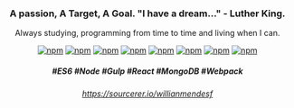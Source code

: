 <div align="center">
  
### A passion, A Target, A Goal. "I have a dream..." - Luther King.
Always studying, programming from time to time and living when I can.

[![npm](https://img.shields.io/badge/-ES6-yellow)](#)<space><space>
[![npm](https://img.shields.io/badge/-sass-ff69b4)](#)<space><space>
[![npm](https://img.shields.io/badge/-node-yellowgreen)](#)<space><space>
[![npm](https://img.shields.io/badge/-npm-green)](#)<space><space>
[![npm](https://img.shields.io/badge/-Gulp-red)](#)<space><space>
[![npm](https://img.shields.io/badge/-React-blue)](#)<space><space>
[![npm](https://img.shields.io/badge/-mondodb-success)](#)<space><space>
[![npm](https://img.shields.io/badge/-webpack-blue)](#)<space><space>

##### #ES6 #Node #Gulp #React #MongoDB #Webpack
###### https://sourcerer.io/willianmendesf

</div>
<!--
**willianmendesf/willianmendesf** is a ✨ _special_ ✨ repository because its `README.md` (this file) appears on your GitHub profile.

Here are some ideas to get you started:

- 🔭 I’m currently working on ...
- 🌱 I’m currently learning ...
- 👯 I’m looking to collaborate on ...
- 🤔 I’m looking for help with ...
- 💬 Ask me about ...
- 📫 How to reach me: ...
- 😄 Pronouns: ...
- ⚡ Fun fact: ...
-->
